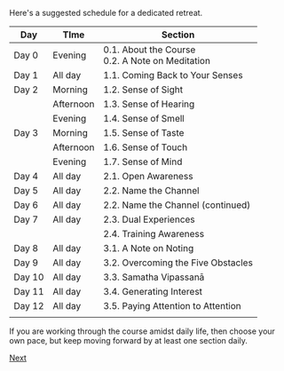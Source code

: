 Here's a suggested schedule for a dedicated retreat. 

| Day    | TIme      | Section                                            |
| ------ | --------- | -------------------------------------------------- |
| Day 0  | Evening   | 0.1. About the Course<br>0.2. A Note on Meditation |
| Day 1  | All day   | 1.1. Coming Back to Your Senses                    |
| Day 2  | Morning   | 1.2. Sense of Sight                                |
|        | Afternoon | 1.3. Sense of Hearing                              |
|        | Evening   | 1.4. Sense of Smell                                |
| Day 3  | Morning   | 1.5. Sense of Taste                                |
|        | Afternoon | 1.6. Sense of Touch                                |
|        | Evening   | 1.7. Sense of Mind                                 |
| Day 4  | All day   | 2.1. Open Awareness                                |
| Day 5  | All day   | 2.2. Name the Channel                              |
| Day 6  | All day   | 2.2. Name the Channel (continued)                  |
| Day 7  | All day   | 2.3. Dual Experiences                              |
|        |           | 2.4. Training Awareness                            |
| Day 8  | All day   | 3.1. A Note on Noting                              |
| Day 9  | All day   | 3.2. Overcoming the Five Obstacles                 |
| Day 10 | All day   | 3.3. Samatha Vipassanā                             |
| Day 11 | All day   | 3.4. Generating Interest                           |
| Day 12 | All day   | 3.5. Paying Attention to Attention                 |
|        |           |                                                    |

If you are working through the course amidst daily life, then choose your own pace, but keep moving forward by at least one section daily. 


<a href="0. Introduction.html">Next</a>


